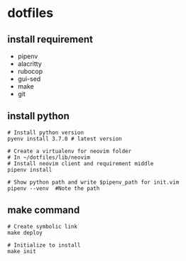 # dotfiles

## install requirement
- pipenv
- alacritty
- rubocop
- gui-sed
- make
- git

## install python
```
# Install python version
pyenv install 3.7.0 # latest version

# Create a virtualenv for neovim folder
# In ~/dotfiles/lib/neovim
# Install neovim client and requirement middle 
pipenv install

# Show python path and write $pipenv_path for init.vim
pipenv --venv  #Note the path
```
## make command
```
# Create symbolic link
make deploy

# Initialize to install
make init
```
